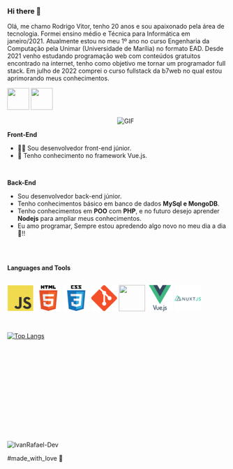 ### Hi there 👋
Olá, me chamo Rodrigo Vitor, tenho 20 anos e sou apaixonado pela área de tecnologia. Formei ensino médio e Técnica para Informática em janeiro/2021. Atualmente estou no meu 1º ano no curso Engenharia da Computação pela Unimar (Universidade de Marília) no formato EAD.
Desde 2021 venho estudando programação web com conteúdos gratuitos encontrado na internet, tenho como objetivo me tornar um programador full stack.
Em julho de 2022 comprei o curso fullstack da b7web no qual estou aprimorando meus conhecimentos.


[<img src="https://camo.githubusercontent.com/9ef624866a1fb42e96fbc8dbb209283e42b1717511f3646f152677095038e5ba/68747470733a2f2f63646e2e69636f6e73636f75742e636f6d2f69636f6e2f667265652f706e672d3235362f6769746875622d3130382d3433383030382e706e67" width="50" height="50">](https://github.com/RodrigoVitor)
[<img src="https://camo.githubusercontent.com/7896e305249b958e8aa7638ca2e0bcff692290215240eabf8db02a570d2e0835/68747470733a2f2f692e6962622e636f2f4b7832475372542f6c696e6b6564696e2e706e67" width="50" height="50">](https://www.linkedin.com/in/rodrigo-vitor-4b59b7203/)


<!-- https://raw.githubusercontent.com/trepichio/trepichio/master/assets/code.gif -->
<!-- https://media.giphy.com/media/LmNwrBhejkK9EFP504/giphy.gif -->

<img align="right" alt="GIF" src="https://raw.githubusercontent.com/trepichio/trepichio/master/assets/code.gif" width=50% />

<br />

**Front-End**

- 👨‍🎓 Sou desenvolvedor front-end júnior.
- 📖 Tenho conhecimento no framework Vue.js.


</br>

**Back-End**

-  Sou desenvolvedor back-end júnior.
-  Tenho conhecimentos básico em banco de dados **MySql e MongoDB**.
-  Tenho conhecimentos em **POO** com **PHP**, e no futuro desejo aprender **Nodejs** para ampliar meus conhecimentos.
-  Eu amo programar, Sempre estou apredendo algo novo no meu dia a dia 🚀!!

<br />



<br />

**Languages ​​and Tools**
<br />
<br />

[<img src="https://raw.githubusercontent.com/devicons/devicon/master/icons/javascript/javascript-original.svg" width="60" height="60">](https://www.javascript.com/)
[<img src="https://raw.githubusercontent.com/devicons/devicon/master/icons/html5/html5-original-wordmark.svg" width="60" height="60">](https://www.w3schools.com/html/default.asp)
[<img src="https://raw.githubusercontent.com/devicons/devicon/master/icons/css3/css3-original-wordmark.svg" width="60" height="60">](https://www.w3schools.com/css/default.asp)
[<img src="https://raw.githubusercontent.com/devicons/devicon/master/icons/git/git-original.svg" width="60" height="60">](https://git-scm.com/)
[<img src="https://raw.githubusercontent.com/trepichio/trepichio/master/assets/icons/mysql-original-wordmark.svg" width="60" height="60">](https://www.mysqltutorial.org/)
[<img src="https://raw.githubusercontent.com/devicons/devicon/master/icons/vuejs/vuejs-original-wordmark.svg" width="60" height="60">](https://vuex.vuejs.org//)
[<img src="https://raw.githubusercontent.com/devicons/devicon/master/icons/nuxtjs/nuxtjs-original-wordmark.svg" width="60" height="60">](https://nuxtjs.org///)

<br />

[![Top Langs](https://github-readme-stats.vercel.app/api/top-langs/?username=RodrigoVitor&show_icons=true&layout=compact&card_width=443)](https://github.com/anuraghazra/github-readme-stats)
<br />
<br />
<!-- ![Anurag's GitHub stats](https://github-readme-stats.vercel.app/api?username=RodrigoVitor&show_icons=true&theme=shades-of-purple&bg_color=white&title_color=3E6473&text_color=A98DD5) -->
</br>

<br />
<br />
<br />
<br />
<br />
<br />
<br />
<br />
<br />
<br />
<p align="left">
  <img src="https://komarev.com/ghpvc/?username=RodrigoVitor" alt="IvanRafael-Dev" />
</p>
<p>
  #made_with_love 🖤
